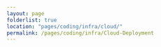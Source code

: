 ```yaml
---
layout: page
folderlist: true
location: "pages/coding/infra/cloud/"
permalink: /pages/coding/infra/Cloud-Deployment
---
```

